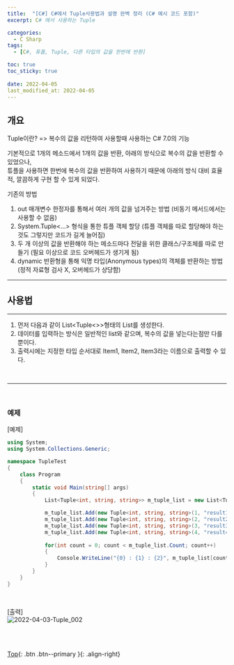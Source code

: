 ```yaml
---
title:  "[C#] C#에서 Tuple사용법과 설명 완벽 정리 (C# 예시 코드 포함)"
excerpt: C# 에서 사용하는 Tuple

categories:
  - C Sharp
tags:
  - [C#, 튜플, Tuple, 다른 타입의 값을 한번에 반환]

toc: true
toc_sticky: true
 
date: 2022-04-05
last_modified_at: 2022-04-05
---
```


## 개요
Tuple이란?
=> 복수의 값을 리턴하여 사용할때 사용하는 C# 7.0의 기능 <br> 

기본적으로 1개의 메소드에서 1개의 값을 반환, 아래의 방식으로 복수의 값을 반환할 수 있었으나, <br>
튜플을 사용하면 한번에 복수의 값을 반환하여 사용하기 때문에 아래의 방식 대비 효율적, 깔끔하게 구현 할 수 있게 되었다.<br> 

기존의 방법<br> 

1. out 매개변수 한정자를 통해서 여러 개의 값을 넘겨주는 방법 (비동기 메서드에서는 사용할 수 없음)
2. System.Tuple<...> 형식을 통한 튜플 객체 할당 (튜플 객체를 따로 할당해야 하는 것도 그렇지만 코드가 길게 늘어짐)
3. 두 개 이상의 값을 반환해야 하는 메소드마다 전달을 위한 클래스/구조체를 따로 만들기 (필요 이상으로 코드 오버헤드가 생기게 됨)
4. dynamic 반환형을 통해 익명 타입(Anonymous types)의 객체를 반환하는 방법 (정적 자료형 검사 X, 오버헤드가 상당함) 

---
## 사용법
---
1. 먼저 다음과 같이 List<Tuple<>>형태의 List를 생성한다.
2. 데이터를 입력하는 방식은 일반적인 list와 같으며, 복수의 값을 넣는다는점만 다를뿐이다.
3. 출력시에는 지정한 타입 순서대로 Item1, Item2, Item3라는 이름으로 출력할 수 있다.
<br> 

--- 
 <br>

### 예제

[예제] <br> 

```c#
using System;
using System.Collections.Generic;

namespace TupleTest
{
    class Program
    {
        static void Main(string[] args)
        {
            List<Tuple<int, string, string>> m_tuple_list = new List<Tuple<int, string, string>>();

            m_tuple_list.Add(new Tuple<int, string, string>(1, "result1.Title", "result1.Text"));
            m_tuple_list.Add(new Tuple<int, string, string>(2, "result2.Title", "result2.Text"));
            m_tuple_list.Add(new Tuple<int, string, string>(3, "result3.Title", "result3.Text"));
            m_tuple_list.Add(new Tuple<int, string, string>(4, "result4.Title", "result4.Text"));
            
            for(int count = 0; count < m_tuple_list.Count; count++)
            {
                Console.WriteLine("{0} : {1} : {2}", m_tuple_list[count].Item1, m_tuple_list[count].Item2, m_tuple_list[count].Item3);
            }
        }
    }
}
```
<br>


[출력] <br>
![2022-04-03-Tuple_002](https://user-images.githubusercontent.com/40765022/161709496-5f458e90-5f68-4c8a-9da5-2787ce7d5aff.png)

<br><br>

[Top](#){: .btn .btn--primary }{: .align-right}